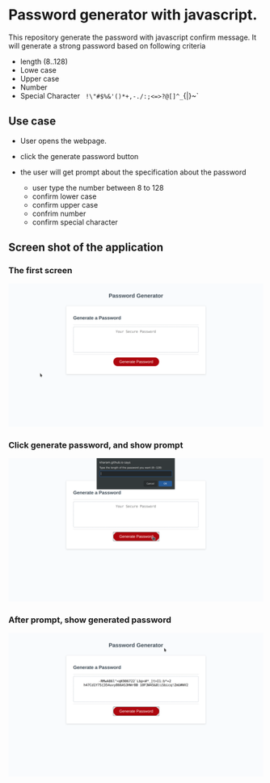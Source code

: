 # Password generator with javascript.

This repository generate the password with javascript confirm message. It will generate a strong password based on following criteria

- length (8..128)
- Lowe case
- Upper case
- Number
- Special Character ` !\"#$%&'()*+,-./:;<=>?@[]^_`{|}~`

## Use case

- User opens the webpage.
- click the generate password button
- the user will get prompt about the specification about the password

  - user type the number between 8 to 128
  - confirm lower case
  - confirm upper case
  - confrim number
  - confirm special character

## Screen shot of the application

### The first screen

![Image of the fist screen](./resources/img/webpage.png)

### Click generate password, and show prompt

![when user click generate password](./resources/img/generate_password_click.png)

### After prompt, show generated password

![After user answers all prompt](./resources/img/after_prompt.png)
